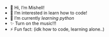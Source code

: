 - 👋 Hi, I’m Mishell!
- 👀 I’m interested in learn how to code!
- 🌱 I’m currently _learning python_
- ✨ Turn on the music!!!
- ⚡ Fun fact: (idk how to code, learning alone..)

